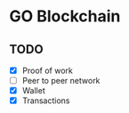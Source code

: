 # GO Blockchain


## TODO
 - [X] Proof of work
 - [ ] Peer to peer network
 - [x] Wallet
 - [x] Transactions